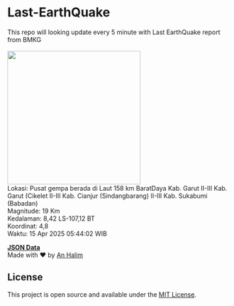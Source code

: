 # Last-EarthQuake
This repo will looking update every 5 minute with Last EarthQuake report from BMKG
<br>
<br>
<img src="undefined" width="300"/>
<br>
Lokasi: Pusat gempa berada di Laut 158 km BaratDaya Kab. Garut  II-III Kab. Garut (Cikelet II-III Kab. Cianjur (Sindangbarang) II-III Kab. Sukabumi (Babadan) <br>
Magnitude: 19 Km <br>
Kedalaman: 8,42 LS-107,12 BT <br>
Koordinat: 4,8 <br>
Waktu: 15 Apr 2025 05:44:02 WIB <br>

<a href="./data/data.json">**JSON Data**</a>
<br>
Made with ❤️ by <a href="https://github.com/an-halim">An Halim</a>
## License

This project is open source and available under the [MIT License](LICENSE).
